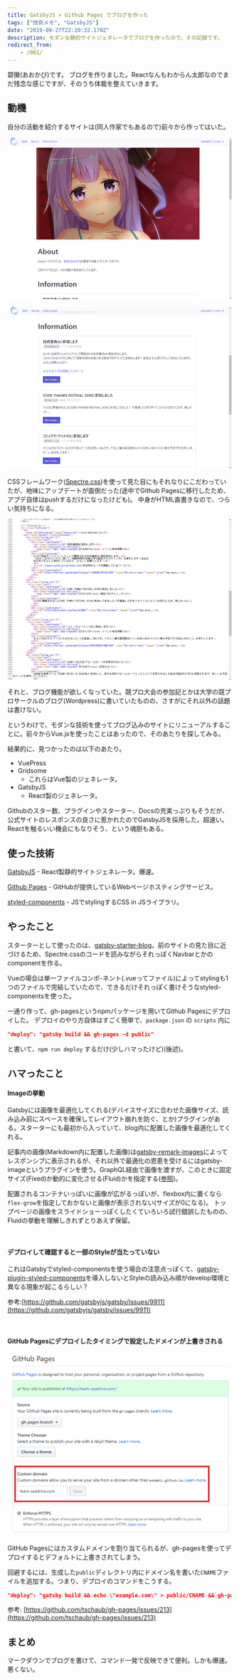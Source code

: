 ```yaml
---
title: GatsbyJS + Github Pages でブログを作った
tags: ["技術メモ", "GatsbyJS"]
date: "2019-09-27T22:20:32.170Z"
description: モダンな静的サイトジェネレータでブログを作ったので、その記録です。
redirect_from:
	- /001/
---
```


碧黴(あおかび)です。
ブログを作りました。Reactなんもわからん太郎なのでまだ残念な感じですが、そのうち体裁を整えていきます。

## 動機
自分の活動を紹介するサイトは(同人作家でもあるので)前々から作ってはいた。

![前のサイト1](1.jpg)

![前のサイト2](2.jpg)

CSSフレームワーク([Spectre.css](https://picturepan2.github.io/spectre/getting-started.html))を使って見た目にもそれなりにこだわっていたが、地味にアップデートが面倒だった(途中でGithub Pagesに移行したため、アプデ自体はpushするだけになったけども)。
中身がHTML直書きなので、つらい気持ちになる。

![HTML直書き](3.jpg)

それと、ブログ機能が欲しくなっていた。競プロ大会の参加記とかは大学の競プロサークルのブログ(Wordpress)に書いていたものの、さすがにそれ以外の話題は書けない。

というわけで、モダンな技術を使ってブログ込みのサイトにリニューアルすることに。前々からVue.jsを使ったことはあったので、そのあたりを探してみる。

結果的に、見つかったのは以下のあたり。

+ VuePress  
+ Gridsome
  * これらはVue製のジェネレータ。
+ GatsbyJS
  * React製のジェネレータ。
  
Githubのスター数、プラグインやスターター、Docsの充実っぷりもそうだが、公式サイトのレスポンスの良さに惹かれたのでGatsbyJSを採用した。超速い。
Reactを触るいい機会にもなりそう、という魂胆もある。

## 使った技術

[GatsbyJS](https://www.gatsbyjs.org/) - React製静的サイトジェネレータ。爆速。

[Github Pages](https://pages.github.com/) - GitHubが提供しているWebページホスティングサービス。

[styled-components](https://www.styled-components.com/) - JSでstylingするCSS in JSライブラリ。

## やったこと

スターターとして使ったのは、[gatsby-starter-blog](https://github.com/AokabiC/gatsby-starter-blog)。前のサイトの見た目に近づけるため、Spectre.cssのコードを読みながらそれっぽくNavbarとかのcomponentを作る。

Vueの場合は単一ファイルコンポ-ネント(.vueってファイル)によってstylingも1つのファイルで完結していたので、できるだけそれっぽく書けそうなstyled-componentsを使った。

一通り作って、gh-pagesというnpmパッケージを用いてGithub Pagesにデプロイした。
デプロイのやり方自体はすごく簡単で、`package.json` の `scripts` 内に

```json
"deploy": "gatsby build && gh-pages -d public"
```

と書いて、`npm run deploy` するだけ(少しハマったけど)(後述)。

## ハマったこと

#### Imageの挙動
Gatsbyには画像を最適化してくれる(デバイスサイズに合わせた画像サイズ、読み込み前にスペースを確保してレイアウト崩れを防ぐ、とか)プラグインがある。スターターにも最初から入っていて、blog内に配置した画像を最適化してくれる。

記事内の画像(Markdown内に配置した画像)は[gatsby-remark-images](https://www.gatsbyjs.org/packages/gatsby-remark-images/?=remark%20ima)によってレスポンシブに表示されるが、それ以外で最適化の恩恵を受けるにはgatsby-imageというプラグインを使う。GraphQL経由で画像を渡すが、このときに固定サイズ(Fixed)か動的に変化させる(Fluid)かを指定する([参照](https://www.gatsbyjs.org/docs/gatsby-image/#types-of-images-with-gatsby-image))。

配置されるコンテナいっぱいに画像が広がるっぽいが、flexbox内に置くなら`flex-grow`を指定しておかないと画像が表示されない(サイズが0になる)。
トップページの画像をスライドショーっぽくしたくていろいろ試行錯誤したものの、Fluidの挙動を理解しきれずとりあえず保留。

<br/>

#### デプロイして確認すると一部のStyleが当たっていない
これはGatsbyでstyled-componentsを使う場合の注意点っぽくて、[gatsby-plugin-styled-components](https://www.gatsbyjs.org/packages/gatsby-plugin-styled-components/)を導入しないとStyleの読み込み順がdevelop環境と異なる現象が起こるらしい？

参考:[https://github.com/gatsbyjs/gatsby/issues/9911](https://github.com/gatsbyjs/gatsby/issues/9911)

<br/>

#### GitHub Pagesにデプロイしたタイミングで設定したドメインが上書きされる

![GitHub Pagesの設定](4.jpg)

GitHub Pagesにはカスタムドメインを割り当てられるが、gh-pagesを使ってデプロイするとデフォルトに上書きされてしまう。

回避するには、生成した`public`ディレクトリ内にドメイン名を書いた`CNAME`ファイルを追加する。つまり、デプロイのコマンドをこうする。

```json
"deploy": "gatsby build && echo \"example.com\" > public/CNAME && gh-pages -d public"
```

参考: [https://github.com/tschaub/gh-pages/issues/213](https://github.com/tschaub/gh-pages/issues/213)

## まとめ
マークダウンでブログを書けて、コマンド一発で反映できて便利。しかも爆速。悪くない。